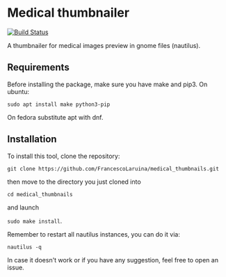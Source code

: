 # Medical thumbnailer

[![Build Status](https://travis-ci.org/FrancescoLaruina/medical_thumbnails.svg?branch=master)](https://travis-ci.org/FrancescoLaruina/medical_thumbnails)

A thumbnailer for medical images preview in gnome files (nautilus).

## Requirements
Before installing the package, make sure you have make and pip3.
On ubuntu:

```sudo apt install make python3-pip```

On fedora substitute apt with dnf.

## Installation
To install this tool, clone the repository:

```git clone https://github.com/FrancescoLaruina/medical_thumbnails.git```

then move to the directory you just cloned into

```cd medical_thumbnails```

and launch

```sudo make install```.

Remember to restart all nautilus instances, you can do it via:

``` nautilus -q ``` 

In case it doesn't work or if you have any suggestion, feel free to open an issue.

